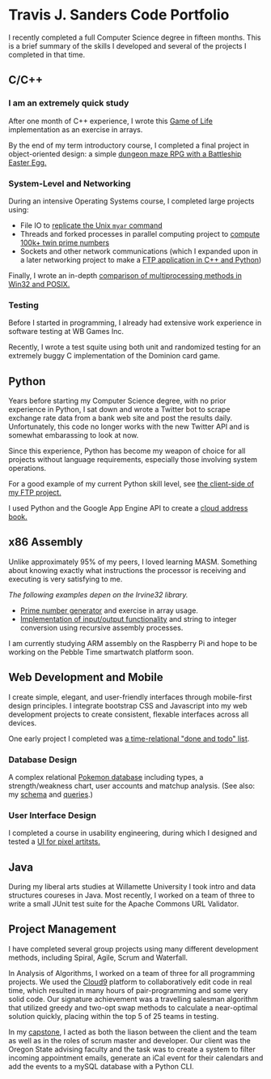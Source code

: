 # Travis J. Sanders Code Portfolio

I recently completed a full Computer Science degree in fifteen months. This is a brief summary of the skills I developed and several of the projects I completed in that time.

## C/C++

### I am an extremely quick study
After one month of C++ experience, I wrote this [Game of Life](https://github.com/tjsander/Life/blob/master/life.cpp) implementation as an exercise in arrays.

By the end of my term introductory course, I completed a final project in object-oriented design: a simple [dungeon maze RPG with a Battleship Easter Egg.](https://github.com/tjsander/CS165-Final-Project)

### System-Level and Networking
During an intensive Operating Systems course, I completed large projects using:
- File IO to [replicate the Unix `myar` command](https://github.com/tjsander/Portfolio/blob/master/myar)
- Threads and forked processes in parallel computing project to [compute 100k+ twin prime numbers](https://github.com/tjsander/Portfolio/blob/master/multiproc_twinprime)
- Sockets and other network communications (which I expanded upon in a later networking project to make a [FTP application in C++ and Python](https://github.com/tjsander/Portfolio/blob/master/ftp_sockets/))

Finally, I wrote an in-depth [comparison of multiprocessing methods in Win32 and POSIX.](http://tjsander.github.io/windows-api.html)

### Testing
Before I started in programming, I already had extensive work experience in software testing at WB Games Inc.

Recently, I wrote a test squite using both unit and randomized testing for an extremely buggy C implementation of the Dominion card game.

## Python

Years before starting my Computer Science degree, with no prior experience in Python, I sat down and wrote a Twitter bot to scrape exchange rate data from a bank web site and post the results daily. Unfortunately, this code no longer works with the new Twitter API and is somewhat embarassing to look at now.

Since this experience, Python has become my weapon of choice for all projects without language requirements, especially those involving system operations.

For a good example of my current Python skill level, see [the client-side of my FTP project.](https://github.com/tjsander/Portfolio/blob/master/ftp_sockets/ftclient.py)

I used Python and the Google App Engine API to create a [cloud address book.](http://brave-cursor-751.appspot.com/) 

## x86 Assembly

Unlike approximately 95% of my peers, I loved learning MASM. Something about knowing exactly what instructions the processor is receiving and executing is very satisfying to me.

*The following examples depen on the Irvine32 library.*

- [Prime number generator](https://github.com/tjsander/Portfolio/blob/master/assembly/assembly1.asm) and exercise in array usage.
- [Implementation of input/output functionality](https://github.com/tjsander/Portfolio/blob/master/assembly/assembly2.asm) and string to integer conversion using recursive assembly processes.

I am currently studying ARM assembly on the Raspberry Pi and hope to be working on the Pebble Time smartwatch platform soon.

## Web Development and Mobile
I create simple, elegant, and user-friendly interfaces through mobile-first design principles. I integrate bootstrap CSS and Javascript into my web development projects to create consistent, flexable interfaces across all devices.

One early project I completed was [a time-relational "done and todo" list](http://web.engr.oregonstate.edu/~sandetra/final/demo.html).

### Database Design
A complex relational [Pokemon database](http://web.engr.oregonstate.edu/~sandetra/pokedex/) including types, a strength/weakness chart, user accounts and matchup analysis. (See also: my [schema](https://github.com/tjsander/Portfolio/blob/master/sql/pokedex-definition.sql) and [queries](https://github.com/tjsander/Portfolio/blob/master/sql/pokedex-queries.sql).)

### User Interface Design
I completed a course in usability engineering, during which I designed and tested a [UI for pixel artitsts.](pixelator_design.pdf)

## Java
During my liberal arts studies at Willamette University I took intro and data structures coureses in Java. Most recently, I worked on a team of three to write a small JUnit test suite for the Apache Commons URL Validator.

## Project Management
I have completed several group projects using many different development methods, including Spiral, Agile, Scrum and Waterfall.

In Analysis of Algorithms, I worked on a team of three for all programming projects. We used the [Cloud9](https://c9.io/) platform to collaboratively edit code in real time, which resulted in many hours of pair-programming and some very solid code. Our signature achievement was a travelling salesman algorithm that utilized greedy and two-opt swap methods to calculate a near-optimal solution quickly, placing within the top 5 of 25 teams in testing.

In my [capstone](https://github.com/lathamfell/AAAH), I acted as both the liason between the client and the team as well as in the roles of scrum master and developer. Our client was the Oregon State advising faculty and the task was to create a system to filter incoming appointment emails, generate an iCal event for their calendars and add the events to a mySQL database with a Python CLI.
